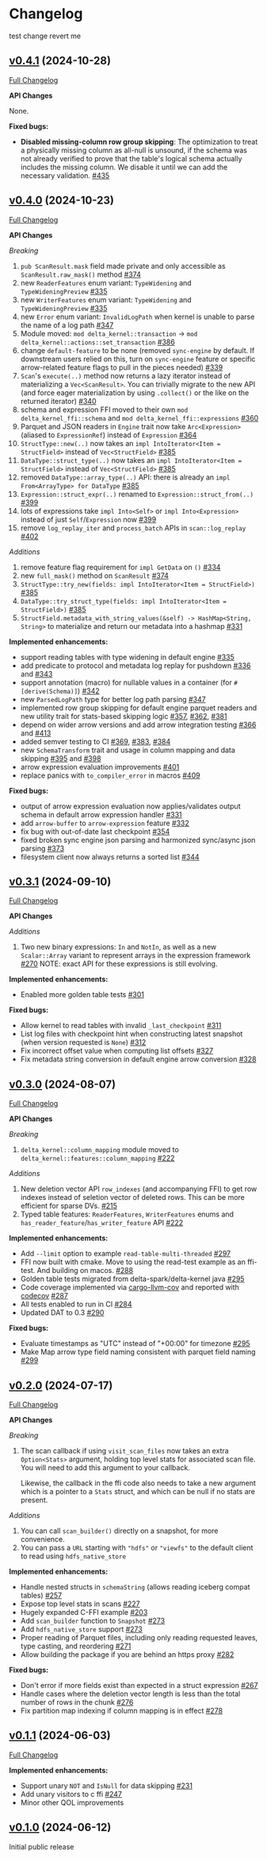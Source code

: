 # Changelog

test change revert me

## [v0.4.1](https://github.com/delta-incubator/delta-kernel-rs/tree/v0.4.1/) (2024-10-28)

[Full Changelog](https://github.com/delta-incubator/delta-kernel-rs/compare/v0.4.0...v0.4.1)

**API Changes**

None.

**Fixed bugs:**

- **Disabled missing-column row group skipping**: The optimization to treat a physically missing
column as all-null is unsound, if the schema was not already verified to prove that the table's
logical schema actually includes the missing column. We disable it until we can add the necessary
validation. [\#435]

[\#435]: https://github.com/delta-incubator/delta-kernel-rs/pull/435

## [v0.4.0](https://github.com/delta-incubator/delta-kernel-rs/tree/v0.4.0/) (2024-10-23)

[Full Changelog](https://github.com/delta-incubator/delta-kernel-rs/compare/v0.3.1...v0.4.0)

**API Changes**

*Breaking*

1. `pub ScanResult.mask` field made private and only accessible as `ScanResult.raw_mask()` method [\#374]
2. new `ReaderFeatures` enum variant: `TypeWidening` and `TypeWideningPreview` [\#335]
3. new `WriterFeatures` enum variant: `TypeWidening` and `TypeWideningPreview` [\#335]
4. new `Error` enum variant: `InvalidLogPath` when kernel is unable to parse the name of a log path [\#347]
5. Module moved: `mod delta_kernel::transaction` -> `mod delta_kernel::actions::set_transaction` [\#386]
6. change `default-feature` to be none (removed `sync-engine` by default. If downstream users relied on this, turn on `sync-engine` feature or specific arrow-related feature flags to pull in the pieces needed) [\#339]
7. `Scan`'s `execute(..)` method now returns a lazy iterator instead of materializing a `Vec<ScanResult>`. You can trivially migrate to the new API (and force eager materialization by using `.collect()` or the like on the returned iterator) [\#340]
8. schema and expression FFI moved to their own `mod delta_kernel_ffi::schema` and `mod delta_kernel_ffi::expressions` [\#360]
9. Parquet and JSON readers in `Engine` trait now take `Arc<Expression>` (aliased to `ExpressionRef`) instead of `Expression` [\#364]
10. `StructType::new(..)` now takes an `impl IntoIterator<Item = StructField>` instead of `Vec<StructField>` [\#385]
11. `DataType::struct_type(..)` now takes an `impl IntoIterator<Item = StructField>` instead of `Vec<StructField>` [\#385]
12. removed `DataType::array_type(..)` API: there is already an `impl From<ArrayType> for DataType` [\#385]
13. `Expression::struct_expr(..)` renamed to `Expression::struct_from(..)` [\#399]
14. lots of expressions take `impl Into<Self>` or `impl Into<Expression>` instead of just `Self`/`Expression` now [\#399]
15. remove `log_replay_iter` and `process_batch` APIs in `scan::log_replay` [\#402]

*Additions*

1. remove feature flag requirement for `impl GetData` on `()` [\#334]
2. new `full_mask()` method on `ScanResult` [\#374]
3. `StructType::try_new(fields: impl IntoIterator<Item = StructField>)` [\#385]
4. `DataType::try_struct_type(fields: impl IntoIterator<Item = StructField>)` [\#385]
5. `StructField.metadata_with_string_values(&self) -> HashMap<String, String>` to materialize and return our metadata into a hashmap [\#331]

**Implemented enhancements:**

- support reading tables with type widening in default engine [\#335]
- add predicate to protocol and metadata log replay for pushdown [\#336] and [\#343]
- support annotation (macro) for nullable values in a container (for `#[derive(Schema)]`) [\#342]
- new `ParsedLogPath` type for better log path parsing [\#347]
- implemented row group skipping for default engine parquet readers and new utility trait for stats-based skipping logic [\#357], [\#362], [\#381]
- depend on wider arrow versions and add arrow integration testing [\#366] and [\#413]
- added semver testing to CI [\#369], [\#383], [\#384]
- new `SchemaTransform` trait and usage in column mapping and data skipping [\#395] and [\#398]
- arrow expression evaluation improvements [\#401]
- replace panics with `to_compiler_error` in macros [\#409]

**Fixed bugs:**

- output of arrow expression evaluation now applies/validates output schema in default arrow expression handler [\#331]
- add `arrow-buffer` to `arrow-expression` feature [\#332]
- fix bug with out-of-date last checkpoint [\#354]
- fixed broken sync engine json parsing and harmonized sync/async json parsing [\#373]
- filesystem client now always returns a sorted list [\#344]

[\#331]: https://github.com/delta-incubator/delta-kernel-rs/pull/331
[\#332]: https://github.com/delta-incubator/delta-kernel-rs/pull/332
[\#334]: https://github.com/delta-incubator/delta-kernel-rs/pull/334
[\#335]: https://github.com/delta-incubator/delta-kernel-rs/pull/335
[\#336]: https://github.com/delta-incubator/delta-kernel-rs/pull/336
[\#337]: https://github.com/delta-incubator/delta-kernel-rs/pull/337
[\#339]: https://github.com/delta-incubator/delta-kernel-rs/pull/339
[\#340]: https://github.com/delta-incubator/delta-kernel-rs/pull/340
[\#342]: https://github.com/delta-incubator/delta-kernel-rs/pull/342
[\#343]: https://github.com/delta-incubator/delta-kernel-rs/pull/343
[\#344]: https://github.com/delta-incubator/delta-kernel-rs/pull/344
[\#347]: https://github.com/delta-incubator/delta-kernel-rs/pull/347
[\#354]: https://github.com/delta-incubator/delta-kernel-rs/pull/354
[\#357]: https://github.com/delta-incubator/delta-kernel-rs/pull/357
[\#360]: https://github.com/delta-incubator/delta-kernel-rs/pull/360
[\#362]: https://github.com/delta-incubator/delta-kernel-rs/pull/362
[\#364]: https://github.com/delta-incubator/delta-kernel-rs/pull/364
[\#366]: https://github.com/delta-incubator/delta-kernel-rs/pull/366
[\#369]: https://github.com/delta-incubator/delta-kernel-rs/pull/369
[\#373]: https://github.com/delta-incubator/delta-kernel-rs/pull/373
[\#374]: https://github.com/delta-incubator/delta-kernel-rs/pull/374
[\#381]: https://github.com/delta-incubator/delta-kernel-rs/pull/381
[\#383]: https://github.com/delta-incubator/delta-kernel-rs/pull/383
[\#384]: https://github.com/delta-incubator/delta-kernel-rs/pull/384
[\#385]: https://github.com/delta-incubator/delta-kernel-rs/pull/385
[\#386]: https://github.com/delta-incubator/delta-kernel-rs/pull/386
[\#395]: https://github.com/delta-incubator/delta-kernel-rs/pull/395
[\#398]: https://github.com/delta-incubator/delta-kernel-rs/pull/398
[\#399]: https://github.com/delta-incubator/delta-kernel-rs/pull/399
[\#401]: https://github.com/delta-incubator/delta-kernel-rs/pull/401
[\#402]: https://github.com/delta-incubator/delta-kernel-rs/pull/402
[\#409]: https://github.com/delta-incubator/delta-kernel-rs/pull/409
[\#413]: https://github.com/delta-incubator/delta-kernel-rs/pull/413


## [v0.3.1](https://github.com/delta-incubator/delta-kernel-rs/tree/v0.3.1/) (2024-09-10)

[Full Changelog](https://github.com/delta-incubator/delta-kernel-rs/compare/v0.3.0...v0.3.1)

**API Changes**

*Additions*

1. Two new binary expressions: `In` and `NotIn`, as well as a new `Scalar::Array` variant to represent arrays in the expression framework [\#270](https://github.com/delta-incubator/delta-kernel-rs/pull/270) NOTE: exact API for these expressions is still evolving.

**Implemented enhancements:**

- Enabled more golden table tests [\#301](https://github.com/delta-incubator/delta-kernel-rs/pull/301)

**Fixed bugs:**

- Allow kernel to read tables with invalid `_last_checkpoint` [\#311](https://github.com/delta-incubator/delta-kernel-rs/pull/311)
- List log files with checkpoint hint when constructing latest snapshot (when version requested is `None`) [\#312](https://github.com/delta-incubator/delta-kernel-rs/pull/312)
- Fix incorrect offset value when computing list offsets [\#327](https://github.com/delta-incubator/delta-kernel-rs/pull/327)
- Fix metadata string conversion in default engine arrow conversion [\#328](https://github.com/delta-incubator/delta-kernel-rs/pull/328)

## [v0.3.0](https://github.com/delta-incubator/delta-kernel-rs/tree/v0.3.0/) (2024-08-07)

[Full Changelog](https://github.com/delta-incubator/delta-kernel-rs/compare/v0.2.0...v0.3.0)

**API Changes**

*Breaking*

1. `delta_kernel::column_mapping` module moved to `delta_kernel::features::column_mapping` [\#222](https://github.com/delta-incubator/delta-kernel-rs/pull/297)


*Additions*

1. New deletion vector API `row_indexes` (and accompanying FFI) to get row indexes instead of seletion vector of deleted rows. This can be more efficient for sparse DVs. [\#215](https://github.com/delta-incubator/delta-kernel-rs/pull/215)
2. Typed table features: `ReaderFeatures`, `WriterFeatures` enums and `has_reader_feature`/`has_writer_feature` API [\#222](https://github.com/delta-incubator/delta-kernel-rs/pull/297)

**Implemented enhancements:**

- Add `--limit` option to example `read-table-multi-threaded` [\#297](https://github.com/delta-incubator/delta-kernel-rs/pull/297)
- FFI now built with cmake. Move to using the read-test example as an ffi-test. And building on macos. [\#288](https://github.com/delta-incubator/delta-kernel-rs/pull/288)
- Golden table tests migrated from delta-spark/delta-kernel java [\#295](https://github.com/delta-incubator/delta-kernel-rs/pull/295)
- Code coverage implemented via [cargo-llvm-cov](https://github.com/taiki-e/cargo-llvm-cov) and reported with [codecov](https://app.codecov.io/github/delta-incubator/delta-kernel-rs) [\#287](https://github.com/delta-incubator/delta-kernel-rs/pull/287)
- All tests enabled to run in CI [\#284](https://github.com/delta-incubator/delta-kernel-rs/pull/284)
- Updated DAT to 0.3 [\#290](https://github.com/delta-incubator/delta-kernel-rs/pull/290)

**Fixed bugs:**

- Evaluate timestamps as "UTC" instead of "+00:00" for timezone [\#295](https://github.com/delta-incubator/delta-kernel-rs/pull/295)
- Make Map arrow type field naming consistent with parquet field naming [\#299](https://github.com/delta-incubator/delta-kernel-rs/pull/299)


## [v0.2.0](https://github.com/delta-incubator/delta-kernel-rs/tree/v0.2.0/) (2024-07-17)

[Full Changelog](https://github.com/delta-incubator/delta-kernel-rs/compare/v0.1.1...v0.2.0)

**API Changes**

*Breaking*

1. The scan callback if using `visit_scan_files` now takes an extra `Option<Stats>` argument, holding top level
   stats for associated scan file. You will need to add this argument to your callback.

    Likewise, the callback in the ffi code also needs to take a new argument which is a pointer to a
   `Stats` struct, and which can be null if no stats are present.

*Additions*

1. You can call `scan_builder()` directly on a snapshot, for more convenience.
2. You can pass a `URL` starting with `"hdfs"` or `"viewfs"` to the default client to read using `hdfs_native_store`

**Implemented enhancements:**

- Handle nested structs in `schemaString` (allows reading iceberg compat tables) [\#257](https://github.com/delta-incubator/delta-kernel-rs/pull/257)
- Expose top level stats in scans [\#227](https://github.com/delta-incubator/delta-kernel-rs/pull/227)
- Hugely expanded C-FFI example [\#203](https://github.com/delta-incubator/delta-kernel-rs/pull/203)
- Add `scan_builder` function to `Snapshot` [\#273](https://github.com/delta-incubator/delta-kernel-rs/pull/273)
- Add `hdfs_native_store` support [\#273](https://github.com/delta-incubator/delta-kernel-rs/pull/274)
- Proper reading of Parquet files, including only reading requested leaves, type casting, and reordering [\#271](https://github.com/delta-incubator/delta-kernel-rs/pull/271)
- Allow building the package if you are behind an https proxy [\#282](https://github.com/delta-incubator/delta-kernel-rs/pull/282)

**Fixed bugs:**

- Don't error if more fields exist than expected in a struct expression [\#267](https://github.com/delta-incubator/delta-kernel-rs/pull/267)
- Handle cases where the deletion vector length is less than the total number of rows in the chunk [\#276](https://github.com/delta-incubator/delta-kernel-rs/pull/276)
- Fix partition map indexing if column mapping is in effect [\#278](https://github.com/delta-incubator/delta-kernel-rs/pull/278)


## [v0.1.1](https://github.com/delta-incubator/delta-kernel-rs/tree/v0.1.0/) (2024-06-03)

[Full Changelog](https://github.com/delta-incubator/delta-kernel-rs/compare/v0.1.0...v0.1.1)

**Implemented enhancements:**

- Support unary `NOT` and `IsNull` for data skipping [\#231](https://github.com/delta-incubator/delta-kernel-rs/pull/231)
- Add unary visitors to c ffi [\#247](https://github.com/delta-incubator/delta-kernel-rs/pull/247)
- Minor other QOL improvements


## [v0.1.0](https://github.com/delta-incubator/delta-kernel-rs/tree/v0.1.0/) (2024-06-12)

Initial public release
